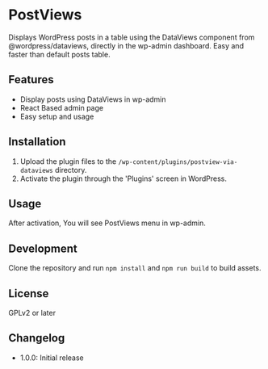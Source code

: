 # PostViews

Displays WordPress posts in a table using the DataViews component from @wordpress/dataviews, directly in the wp-admin dashboard. Easy and faster than default posts table.

## Features
- Display posts using DataViews in wp-admin
- React Based admin page
- Easy setup and usage

## Installation
1. Upload the plugin files to the `/wp-content/plugins/postview-via-dataviews` directory.
2. Activate the plugin through the 'Plugins' screen in WordPress.

## Usage
After activation, You will see PostViews menu in wp-admin.

## Development
Clone the repository and run `npm install` and `npm run build` to build assets.

## License
GPLv2 or later

## Changelog
- 1.0.0: Initial release
